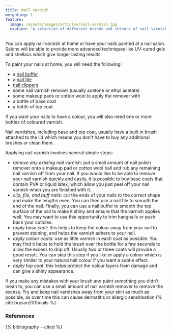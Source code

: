 ```yaml
---
title: Nail varnish
weighting: 1
feature:
  image: /assets/images/articles/nail-varnish.jpg
  caption: "A selection of different brands and colours of nail varnish"
---
```


You can apply nail varnish at home or have your nails painted at a nail salon. Salons will be able to provide more advanced techniques like UV-cured gels and shellacs which give longer lasting results.

To paint your nails at home, you will need the following:

- a [nail buffer](https://en.wikipedia.org/wiki/Nail_buffing)
- a [nail file](https://en.wikipedia.org/wiki/Nail_file)
- [nail clippers](https://en.wikipedia.org/wiki/Nail_clipper)
- some nail varnish remover (usually acetone or ethyl acetate)
- some makeup pads or cotton wool to apply the remover with
- a bottle of base coat
- a bottle of top coat

If you want your nails to have a colour, you will also need one or more bottles of coloured varnish.

Nail varnishes, including base and top coat,  usually have a built in brush attached to the lid which means you don't have to buy any additional brushes or clean them.

Applying nail varnish involves several simple steps:

- *remove any existing nail varnish*: put a small amount of nail polish remover onto a makeup pad or cotton wool ball and rub any remaining nail varnish off from your nail. If you would like to be able to remove your nail varnish quickly and easily, it is possible to buy base coats that contain PVA or liquid latex, which allow you just peel off your nail varnish when you are finished with it.
- *clip, file, and buff nails*: cut the ends of your nails to the correct shape and make the lengths even. You can then use a nail file to smooth the end of the nail. Finally, you can use a nail buffer to smooth the top surface of the nail to make it shiny and ensure that the varnish applies well. You may want to use this opportunity to trim hangnails or push back your cuticles.
- *apply base coat*: this helps to keep the colour away from your nail to prevent staining, and helps the varnish adhere to your nail.
- *apply colour coats*: use as little varnish in each coat as possible. You may find it helps to hold the brush over the bottle for a few seconds to allow the excess to drip off. Usually two or three coats will provide a good result. You can skip this step if you like or apply a colour which is very similar to your natural nail colour if you want a subtle effect.
- *apply top coat*: this helps protect the colour layers from damage and can give a shiny appearance.

If you make any mistakes with your brush and paint something you didn't mean to, you can use a small amount of nail varnish remover to remove the excess. Try and keep nail varnishes away from your skin as much as possible, as over time this can cause dermatitis or allergic sensitisation {% cite bryson2015nails %}.

### References

{% bibliography --cited %}
